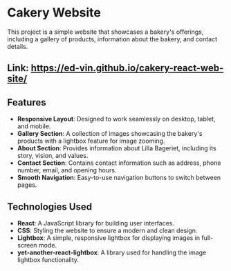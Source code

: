 # Cakery Website

This project is a simple website that showcases a bakery's offerings, including a gallery of products, information about the bakery, and contact details.

## Link: https://ed-vin.github.io/cakery-react-web-site/

## Features

- **Responsive Layout**: Designed to work seamlessly on desktop, tablet, and mobile.
- **Gallery Section**: A collection of images showcasing the bakery's products with a lightbox feature for image zooming.
- **About Section**: Provides information about Lilla Bageriet, including its story, vision, and values.
- **Contact Section**: Contains contact information such as address, phone number, email, and opening hours.
- **Smooth Navigation**: Easy-to-use navigation buttons to switch between pages.

## Technologies Used

- **React**: A JavaScript library for building user interfaces.
- **CSS**: Styling the website to ensure a modern and clean design.
- **Lightbox**: A simple, responsive lightbox for displaying images in full-screen mode.
- **yet-another-react-lightbox**: A library used for handling the image lightbox functionality.
